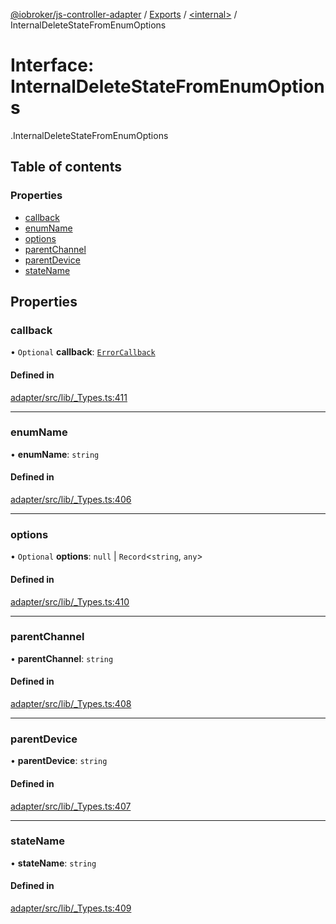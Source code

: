 [@iobroker/js-controller-adapter](../README.md) / [Exports](../modules.md) / [<internal\>](../modules/internal_.md) / InternalDeleteStateFromEnumOptions

# Interface: InternalDeleteStateFromEnumOptions

[<internal>](../modules/internal_.md).InternalDeleteStateFromEnumOptions

## Table of contents

### Properties

- [callback](internal_.InternalDeleteStateFromEnumOptions.md#callback)
- [enumName](internal_.InternalDeleteStateFromEnumOptions.md#enumname)
- [options](internal_.InternalDeleteStateFromEnumOptions.md#options)
- [parentChannel](internal_.InternalDeleteStateFromEnumOptions.md#parentchannel)
- [parentDevice](internal_.InternalDeleteStateFromEnumOptions.md#parentdevice)
- [stateName](internal_.InternalDeleteStateFromEnumOptions.md#statename)

## Properties

### callback

• `Optional` **callback**: [`ErrorCallback`](../modules/internal_.md#errorcallback)

#### Defined in

[adapter/src/lib/_Types.ts:411](https://github.com/ioBroker/ioBroker.js-controller/blob/d87d529d/packages/adapter/src/lib/_Types.ts#L411)

___

### enumName

• **enumName**: `string`

#### Defined in

[adapter/src/lib/_Types.ts:406](https://github.com/ioBroker/ioBroker.js-controller/blob/d87d529d/packages/adapter/src/lib/_Types.ts#L406)

___

### options

• `Optional` **options**: ``null`` \| `Record`<`string`, `any`\>

#### Defined in

[adapter/src/lib/_Types.ts:410](https://github.com/ioBroker/ioBroker.js-controller/blob/d87d529d/packages/adapter/src/lib/_Types.ts#L410)

___

### parentChannel

• **parentChannel**: `string`

#### Defined in

[adapter/src/lib/_Types.ts:408](https://github.com/ioBroker/ioBroker.js-controller/blob/d87d529d/packages/adapter/src/lib/_Types.ts#L408)

___

### parentDevice

• **parentDevice**: `string`

#### Defined in

[adapter/src/lib/_Types.ts:407](https://github.com/ioBroker/ioBroker.js-controller/blob/d87d529d/packages/adapter/src/lib/_Types.ts#L407)

___

### stateName

• **stateName**: `string`

#### Defined in

[adapter/src/lib/_Types.ts:409](https://github.com/ioBroker/ioBroker.js-controller/blob/d87d529d/packages/adapter/src/lib/_Types.ts#L409)
